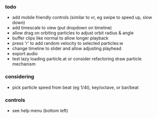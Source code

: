 ### todo
- add mobile friendly controls (similar to vr, eg swipe to speed up, slow down)
- add timescale to view (put dropdown on timeline)
- allow drag on orbiting particles to adjust orbit radius & angle
- buffer clips like normal to allow longer playback
- press 'r' to add random velocity to selected particles:w
- change timeline to slider and allow adjusting playhead
- export audio
- test lazy loading particle.at or consider refactoring draw particle mechanism

### considering
- pick particle speed from beat (eg 1/4t), key/octave, or bar/beat

### controls
- see help menu (bottom left)
